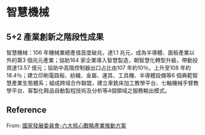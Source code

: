 # 智慧機械 

## 5+2 產業創新之階段性成果
智慧機械：106 年機械業總產值首度破兆，達1.1 兆元，成為半導體、面板產業以外的第3 個兆元產業；協助164 家企業導入智慧製造，朝智慧化轉型升級，帶動投資達13.57 億元；協助中高階控制器出口占比由107 年約10％，上升至108 年約18.4％；建立印刷電路板、紡織、金屬、運具、工具機、半導體設備等6 個典範智慧產業生態體系；組成跨域合作聯盟，建立車銑床加工教學平台、七軸機械手臂教學平台、客製化鞋品自動製程技術及分析等4個領域之服務輸出模式。

## Reference
 From: [國家發展委員會-六大核心戰略產業推動方案](https://www.ndc.gov.tw/Content_List.aspx?n=9614A7C859796FFA) 